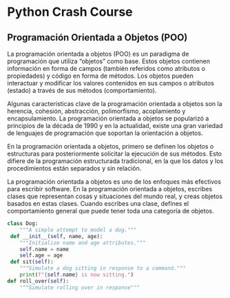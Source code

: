 # Python Crash Course

## Programación Orientada a Objetos (POO)

La programación orientada a objetos (POO) es un paradigma de programación que utiliza “objetos” como base. Estos objetos contienen información en forma de campos (también referidos como atributos o propiedades) y código en forma de métodos. Los objetos pueden interactuar y modificar los valores contenidos en sus campos o atributos (estado) a través de sus métodos (comportamiento).

Algunas características clave de la programación orientada a objetos son la herencia, cohesión, abstracción, polimorfismo, acoplamiento y encapsulamiento. La programación orientada a objetos se popularizó a principios de la década de 1990 y en la actualidad, existe una gran variedad de lenguajes de programación que soportan la orientación a objetos.

En la programación orientada a objetos, primero se definen los objetos o estructuras para posteriormente solicitar la ejecución de sus métodos. Esto difiere de la programación estructurada tradicional, en la que los datos y los procedimientos están separados y sin relación.


La programación orientada a objetos es uno de los enfoques más efectivos para escribir software. En la programación orientada a objetos, escribes clases que representan cosas y situaciones del mundo real, y creas objetos basados en estas clases. Cuando escribes una clase, defines el comportamiento general que puede tener toda una categoría de objetos.



```python
class Dog:
    """A simple attempt to model a dog."""
 def __init__(self, name, age):
    """Initialize name and age attributes."""
    self.name = name
    self.age = age
 def sit(self):
    """Simulate a dog sitting in response to a command."""
    print(f"{self.name} is now sitting.")
def roll_over(self):
    """Simulate rolling over in response"""
```